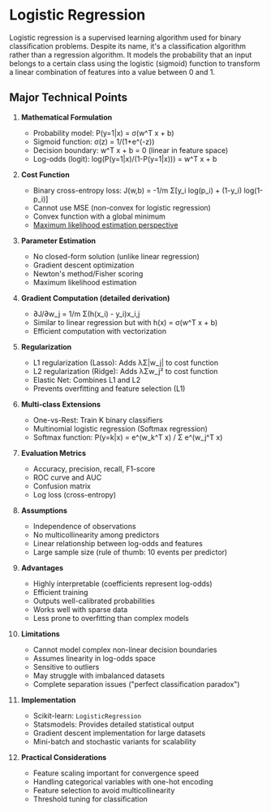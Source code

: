 # Logistic Regression

Logistic regression is a supervised learning algorithm used for binary classification problems. Despite its name, it's a classification algorithm rather than a regression algorithm. It models the probability that an input belongs to a certain class using the logistic (sigmoid) function to transform a linear combination of features into a value between 0 and 1.

## Major Technical Points

1. **Mathematical Formulation**

   - Probability model: P(y=1|x) = σ(w^T x + b)
   - Sigmoid function: σ(z) = 1/(1+e^(-z))
   - Decision boundary: w^T x + b = 0 (linear in feature space)
   - Log-odds (logit): log(P(y=1|x)/(1-P(y=1|x))) = w^T x + b

2. **Cost Function**

   - Binary cross-entropy loss: J(w,b) = -1/m Σ[y_i log(p_i) + (1-y_i) log(1-p_i)]
   - Cannot use MSE (non-convex for logistic regression)
   - Convex function with a global minimum
   - [Maximum likelihood estimation perspective](./logistic_regression_mle.md)

3. **Parameter Estimation**

   - No closed-form solution (unlike linear regression)
   - Gradient descent optimization
   - Newton's method/Fisher scoring
   - Maximum likelihood estimation

4. **Gradient Computation (detailed derivation)**

   - ∂J/∂w_j = 1/m Σ(h(x_i) - y_i)x_i,j
   - Similar to linear regression but with h(x) = σ(w^T x + b)
   - Efficient computation with vectorization

5. **Regularization**

   - L1 regularization (Lasso): Adds λΣ|w_j| to cost function
   - L2 regularization (Ridge): Adds λΣw_j² to cost function
   - Elastic Net: Combines L1 and L2
   - Prevents overfitting and feature selection (L1)

6. **Multi-class Extensions**

   - One-vs-Rest: Train K binary classifiers
   - Multinomial logistic regression (Softmax regression)
   - Softmax function: P(y=k|x) = e^(w_k^T x) / Σ e^(w_j^T x)

7. **Evaluation Metrics**

   - Accuracy, precision, recall, F1-score
   - ROC curve and AUC
   - Confusion matrix
   - Log loss (cross-entropy)

8. **Assumptions**

   - Independence of observations
   - No multicollinearity among predictors
   - Linear relationship between log-odds and features
   - Large sample size (rule of thumb: 10 events per predictor)

9. **Advantages**

   - Highly interpretable (coefficients represent log-odds)
   - Efficient training
   - Outputs well-calibrated probabilities
   - Works well with sparse data
   - Less prone to overfitting than complex models

10. **Limitations**

    - Cannot model complex non-linear decision boundaries
    - Assumes linearity in log-odds space
    - Sensitive to outliers
    - May struggle with imbalanced datasets
    - Complete separation issues ("perfect classification paradox")

11. **Implementation**

    - Scikit-learn: `LogisticRegression`
    - Statsmodels: Provides detailed statistical output
    - Gradient descent implementation for large datasets
    - Mini-batch and stochastic variants for scalability

12. **Practical Considerations**

    - Feature scaling important for convergence speed
    - Handling categorical variables with one-hot encoding
    - Feature selection to avoid multicollinearity
    - Threshold tuning for classification
